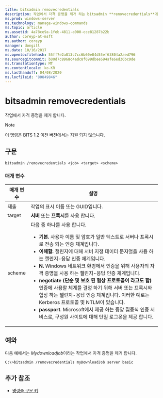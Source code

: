 ```yaml
---
title: bitsadmin removecredentials
description: 작업에서 자격 증명을 제거 하는 bitsadmin **removecredentials**에 대 한 Windows 명령 항목입니다.
ms.prod: windows-server
ms.technology: manage-windows-commands
ms.topic: article
ms.assetid: 4a78ce9a-1feb-4811-a000-cce81287b22b
author: coreyp-at-msft
ms.author: coreyp
manager: dongill
ms.date: 10/16/2017
ms.openlocfilehash: 55ff7e2a813c7cc6b60e04d55ef63804a2aed796
ms.sourcegitcommit: b00d7c8968c4adc8f699dbee694afe6ed36bc9de
ms.translationtype: MT
ms.contentlocale: ko-KR
ms.lasthandoff: 04/08/2020
ms.locfileid: "80849846"
---
```

# <a name="bitsadmin-removecredentials"></a>bitsadmin removecredentials

작업에서 자격 증명을 제거 합니다.

> [!NOTE]
> 이 명령은 BITS 1.2 이전 버전에서는 지원 되지 않습니다.

## <a name="syntax"></a>구문

```
bitsadmin /removecredentials <job> <target> <scheme>
```

### <a name="parameters"></a>매개 변수

| 매개 변수 | 설명 |
| -------------- | -------------- |
| 제출 | 작업의 표시 이름 또는 GUID입니다. |
| target | **서버** 또는 **프록시**를 사용 합니다. |
| scheme | 다음 중 하나를 사용 합니다.<ul><li>**기본.** 사용자 이름 및 암호가 일반 텍스트로 서버나 프록시로 전송 되는 인증 체계입니다.</li><li>**이해할.** 챌린지에 대해 서버 지정 데이터 문자열을 사용 하는 챌린지-응답 인증 체계입니다.</li><li>**N.** Windows 네트워크 환경에서 인증을 위해 사용자의 자격 증명을 사용 하는 챌린지-응답 인증 체계입니다.</li><li>**negotiate (단순 및 보호 된 협상 프로토콜이 라고도 함)** 인증에 사용할 체계를 결정 하기 위해 서버 또는 프록시와 협상 하는 챌린지-응답 인증 체계입니다. 이러한 예로는 Kerberos 프로토콜 및 NTLM이 있습니다.</li><li>**passport.** Microsoft에서 제공 하는 중앙 집중식 인증 서비스로, 구성원 사이트에 대해 단일 로그온을 제공 합니다.</li></ul> |

## <a name="examples"></a><a name=BKMK_examples></a>예와

다음 예에서는 *Mydownloadjob*이라는 작업에서 자격 증명을 제거 합니다.

```
C:\>bitsadmin /removecredentials myDownloadJob server basic
```

## <a name="additional-references"></a>추가 참조

- [명령줄 구문 키](command-line-syntax-key.md)